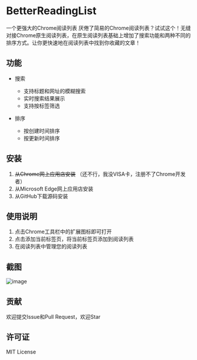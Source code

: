 # BetterReadingList
一个更强大的Chrome阅读列表
厌倦了简易的Chrome阅读列表？试试这个！无缝对接Chrome原生阅读列表，在原生阅读列表基础上增加了搜索功能和两种不同的排序方式。让你更快速地在阅读列表中找到你收藏的文章！

## 功能

- 搜索
  - 支持标题和网址的模糊搜索
  - 实时搜索结果展示
  - 支持按标签筛选

- 排序
  - 按创建时间排序
  - 按更新时间排序

## 安装

1. ~~从Chrome网上应用店安装~~ （还不行，我没VISA卡，注册不了Chrome开发者）
2. 从Microsoft Edge网上应用店安装 
3. 从GitHub下载源码安装

## 使用说明

1. 点击Chrome工具栏中的扩展图标即可打开
2. 点击添加当前标签页，将当前标签页添加到阅读列表
3. 在阅读列表中管理您的阅读列表

## 截图
![image](https://github.com/user-attachments/assets/9b9b1e2b-5628-41ba-aaec-1e385c458b58)


## 贡献

欢迎提交Issue和Pull Request，欢迎Star

## 许可证

MIT License
